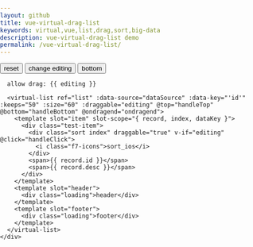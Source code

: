 ```yaml
---
layout: github
title: vue-virtual-drag-list
keywords: virtual,vue,list,drag,sort,big-data
description: vue-virtual-drag-list demo
permalink: /vue-virtual-drag-list/
---
```


<!DOCTYPE html>
<html lang="en">

<head>
  <meta charset="UTF-8">
  <meta name="viewport" content="width=device-width, initial-scale=1.0">
  <meta http-equiv="X-UA-Compatible" content="ie=edge">
  <title>拖动排序</title>
  <script src="https://cdn.jsdelivr.net/npm/vue@2/dist/vue.js"></script>
  <script src="https://cdn.jsdelivr.net/npm/vue-virtual-draglist@2.5.1/dist/draglist.min.js"></script>
  <script src="../assets/js/mock.js"></script>
  <script src="../assets/js/sentences.js"></script>
  <style>
    html, body {
      height: 100%;
      width: 100%;
      padding: 0;
      margin: 0;
    }
    #app {
      height: 100%;
    }
    #v-draggable-virtual-list {
      height: 100%;
      /* height: 500px; */
      /* overflow: hidden; */
      position: relative;
    }
    .content {
      height: 100%;
      overflow: auto;
    }
    .index {
      color: #1984ff;
      cursor: grab;
    }
    .test-item {
      padding: 16px;
      border-bottom: 1px solid #1984ff;
    }
    .loading {
      font-size: 16px;
      height: 20px;
      text-align: center;
    }
  </style>
</head>

<body>
  <div id="app">
    <div id="v-draggable-virtual-list">
      <button @click="reset">reset</button>
      <button @click="editing = !editing">change editing</button>
      <button @click="toBottom">bottom</button>

      allow drag: {{ editing }}

      <virtual-list ref="list" :data-source="dataSource" :data-key="'id'" :keeps="50" :size="60" :draggable="editing" @top="handleTop" @bottom="handleBottom" @ondragend="ondragend">
        <template slot="item" slot-scope="{ record, index, dataKey }">
          <div class="test-item">
            <div class="sort index" draggable="true" v-if="editing" @click="handleClick">
              <i class="f7-icons">sort_ios</i>
            </div>
            <span>{{ record.id }}</span>
            <span>{{ record.desc }}</span>
          </div>
        </template>
        <template slot="header">
          <div class="loading">header</div>
        </template>
        <template slot="footer">
          <div class="loading">footer</div>
        </template>
      </virtual-list>
    </div>
  </div>
  <script type="text/javascript">
    new Vue({
      el: '#app',
      data() {
        return {
          editing: true,
          dataSource: getPageData(60, 0),
        }
      },
      components: { virtualList: VirtualDragList },
      methods: {
        reset() {
          this.$refs.list.reset()
        },
        handleTop() {
          console.log('is to top')
        },
        handleBottom() {
          console.log('is to bottom')
        },
        ondragend(arr) {
          console.log('new arr after drag end', arr)
        },
        toBottom() {
          this.$refs.list.scrollToBottom()
        },
        handleClick() {
          console.log('click')
        }
      }
    })
  </script>
</body>

</html>

